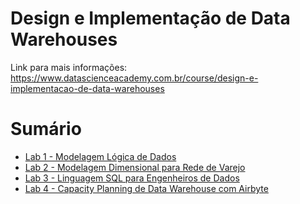 # Design e Implementação de Data Warehouses

Link para mais informações: https://www.datascienceacademy.com.br/course/design-e-implementacao-de-data-warehouses

# Sumário

- [Lab 1 - Modelagem Lógica de Dados](https://github.com/jeantozzi/engenharia-de-dados_DSA/tree/main/Design%20e%20Implementa%C3%A7%C3%A3o%20de%20Data%20Warehouses/Lab%201%20-%20Modelagem%20L%C3%B3gica%20de%20Dados) 
- [Lab 2 - Modelagem Dimensional para Rede de Varejo](https://github.com/jeantozzi/engenharia-de-dados_DSA/tree/main/Design%20e%20Implementa%C3%A7%C3%A3o%20de%20Data%20Warehouses/Lab%202%20-%20Modelagem%20Dimensional%20para%20Rede%20de%20Varejo)
- [Lab 3 - Linguagem SQL para Engenheiros de Dados](https://github.com/jeantozzi/engenharia-de-dados_DSA/tree/main/Design%20e%20Implementa%C3%A7%C3%A3o%20de%20Data%20Warehouses/Lab%203%20-%20Linguagem%20SQL%20para%20Engenheiros%20de%20Dados)
- [Lab 4 - Capacity Planning de Data Warehouse com Airbyte](https://github.com/jeantozzi/engenharia-de-dados_DSA/tree/main/Design%20e%20Implementa%C3%A7%C3%A3o%20de%20Data%20Warehouses/Lab%204%20-%20Capacity%20Planning%20de%20Data%20Warehouse%20com%20Airbyte)
